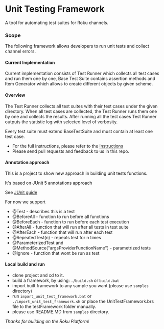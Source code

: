 # Unit Testing Framework
A tool for automating test suites for Roku channels.

### Scope
The following framework allows developers to run unit tests and collect channel errors.

#### Current Implementation
Current implementation consists of Test Runner which collects all test cases and run them one by one, Base Test Suite contains assertion methods and Item Generator which allows to create different objects by given scheme.

#### Overview 
The Test Runner collects all test suites with their test cases under the given directory. When all test cases are collected, the Test Runner runs them one by one and collects the results. After running all the test cases Test Runner outputs the statistic log with selected level of verbosity. 

Every test suite must extend BaseTestSuite and must contain at least one test case.

* For the full instructions, please refer to the [Instructions](https://github.com/rokudev/unit-testing-framework/blob/master/docs/unit-test-framework.md)
* Please send pull requests and feedback to us in this repo. 

#### Annotation approach
This is a project to show new approach in building unit tests functions.

It's based on JUnit 5 annotations approach

See [JUnit guide ](https://junit.org/junit5/docs/current/user-guide/)

For now we support

* @Test - describes this is a test
* @BeforeAll - function to run before all functions
* @BeforeEach - function to run before each test execution
* @AfterAll - function that will run after all tests in test suite
* @AfterEach - function that will run after each test
* @RepeatedTest(n) - repeats test for n times
* @ParameterizedTest and @MethodSource("argsProviderFunctionName") - parametrized tests
* @Ignore - function that wont be run as test

#### Local build and run

* clone project and cd to it.
* build a framework, by using: `./build.sh` or `build.bat`
* import built framework to any sample you want (please use `samples` directory)
* run `import_unit_test_framework.bat` or `./import_unit_test_framework.sh` or
place the UnitTestFramework.brs file to the testFramework folder manually.
* please use README.MD from `samples` directory.

_Thanks for building on the Roku Platform!_
